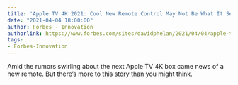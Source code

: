 ```yaml
---
title: 'Apple TV 4K 2021: Cool New Remote Control May Not Be What It Seems'
date: "2021-04-04 18:00:00"
author: Forbes - Innovation
authorlink: https://www.forbes.com/sites/davidphelan/2021/04/04/apple-tv-4k-2021-cool-new-remote-control-may-not-be-what-it-seems/
tags:
- Forbes-Innovation
---
```

Amid the rumors swirling about the next Apple TV 4K box came news of a new remote. But there’s more to this story than you might think.